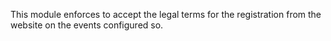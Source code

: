 This module enforces to accept the legal terms for the registration from
the website on the events configured so.
